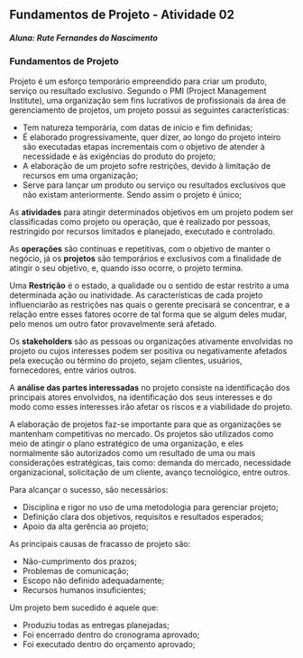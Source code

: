 ## Fundamentos de Projeto - Atividade 02

##### Aluna: Rute Fernandes do Nascimento

### Fundamentos de Projeto
 
  Projeto é um esforço temporário empreendido para criar um produto, serviço ou resultado exclusivo. Segundo o PMI (Project Management Institute), uma organização sem fins lucrativos de profissionais da área de gerenciamento de projetos, um projeto possui as seguintes características:

* Tem natureza temporária, com datas de início e fim definidas;
* É elaborado progressivamente, quer dizer, ao longo do projeto inteiro são executadas etapas incrementais  com o objetivo de atender à necessidade e às exigências do produto do projeto;
* A elaboração de um projeto sofre restrições, devido à limitação de recursos em uma organização;
* Serve para lançar um produto ou serviço ou resultados exclusivos que não existam anteriormente. Sendo assim o projeto é único;

As **atividades** para atingir determinados objetivos em um projeto podem ser classificadas como projeto ou operação, que é realizado por pessoas, restringido por recursos limitados e planejado, executado e controlado.  

As **operações** são contínuas e repetitivas, com o objetivo de manter o negócio, já os **projetos** são temporários e exclusivos com a finalidade de atingir o seu objetivo, e, quando isso ocorre, o projeto termina.

Uma **Restrição** é o estado, a qualidade ou o sentido de estar restrito a uma determinada ação ou inatividade. As características de cada projeto influenciarão as restrições nas quais o gerente precisará se concentrar, e a relação entre esses fatores ocorre de tal forma que se algum deles mudar, pelo menos um outro fator provavelmente será afetado.

Os **stakeholders** são as pessoas ou organizações ativamente envolvidas no projeto ou cujos interesses podem ser positiva ou negativamente afetados pela execução ou término do projeto, sejam clientes, usuários, fornecedores, entre vários outros.

A **análise das partes interessadas** no projeto consiste na identificação dos principais atores envolvidos, na identificação dos seus interesses e do modo como esses interesses irão afetar os riscos e a viabilidade do projeto.

A elaboração de projetos faz-se importante para que as organizações se mantenham competitivas no mercado. Os projetos são utilizados como meio de atingir o plano estratégico de uma organização, e eles normalmente são autorizados como um resultado de uma ou mais considerações estratégicas, tais como: demanda do mercado, necessidade organizacional, solicitação de um cliente, avanço tecnológico, entre outros.

Para alcançar o sucesso, são necessários:
* Disciplina e rigor no uso de uma metodologia para gerenciar projeto;
* Definição clara dos objetivos, requisitos e resultados esperados;
* Apoio da alta gerência ao projeto;

As principais causas de fracasso de projeto são: 
* Não-cumprimento dos prazos;
* Problemas de comunicação;
* Escopo não definido adequadamente;
* Recursos humanos insuficientes;

Um projeto bem sucedido é aquele que:
* Produziu todas as entregas planejadas;
* Foi encerrado dentro do cronograma aprovado;
* Foi executado dentro do orçamento aprovado;



